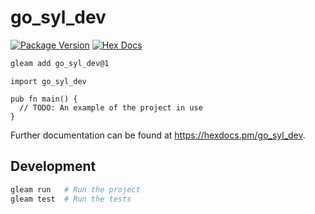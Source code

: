 # go_syl_dev

[![Package Version](https://img.shields.io/hexpm/v/go_syl_dev)](https://hex.pm/packages/go_syl_dev)
[![Hex Docs](https://img.shields.io/badge/hex-docs-ffaff3)](https://hexdocs.pm/go_syl_dev/)

```sh
gleam add go_syl_dev@1
```
```gleam
import go_syl_dev

pub fn main() {
  // TODO: An example of the project in use
}
```

Further documentation can be found at <https://hexdocs.pm/go_syl_dev>.

## Development

```sh
gleam run   # Run the project
gleam test  # Run the tests
```

